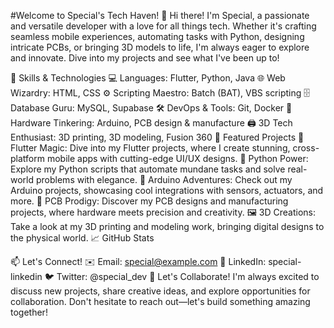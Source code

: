 #Welcome to Special's Tech Haven! 
👋 Hi there! I'm Special, a passionate and versatile developer with a love for all things tech. Whether it's crafting seamless mobile experiences, automating tasks with Python, designing intricate PCBs, or bringing 3D models to life, I'm always eager to explore and innovate. Dive into my projects and see what I've been up to!

🚀 Skills & Technologies
💻 Languages: Flutter, Python, Java
🌐 Web Wizardry: HTML, CSS
⚙️ Scripting Maestro: Batch (BAT), VBS scripting
🗄️ Database Guru: MySQL, Supabase
🛠️ DevOps & Tools: Git, Docker
🔌 Hardware Tinkering: Arduino, PCB design & manufacture
🖨️ 3D Tech Enthusiast: 3D printing, 3D modeling, Fusion 360
🌟 Featured Projects
📱 Flutter Magic: Dive into my Flutter projects, where I create stunning, cross-platform mobile apps with cutting-edge UI/UX designs.
🐍 Python Power: Explore my Python scripts that automate mundane tasks and solve real-world problems with elegance.
🔧 Arduino Adventures: Check out my Arduino projects, showcasing cool integrations with sensors, actuators, and more.
🔋 PCB Prodigy: Discover my PCB designs and manufacturing projects, where hardware meets precision and creativity.
🖼️ 3D Creations: Take a look at my 3D printing and modeling work, bringing digital designs to the physical world.
📈 GitHub Stats

📫 Let's Connect!
✉️ Email: special@example.com
💼 LinkedIn: special-linkedin
🐦 Twitter: @special_dev
💬 Let's Collaborate!
I'm always excited to discuss new projects, share creative ideas, and explore opportunities for collaboration. Don't hesitate to reach out—let's build something amazing together!

